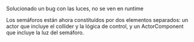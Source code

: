 Solucionado un bug con las luces, no se ven en runtime

Los semáforos están ahora constituídos por dos elementos separados: un actor que incluye el collider y la lógica de control, y un ActorComponent que incluye la luz del semáforo.
